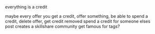 everything is a credit

maybe
    every offer you get a credit, offer something, be able to spend a credit,
    delete offer, get credit removed
    spend a credit for someone elses post
    creates a skillshare community
    get famous for tags?